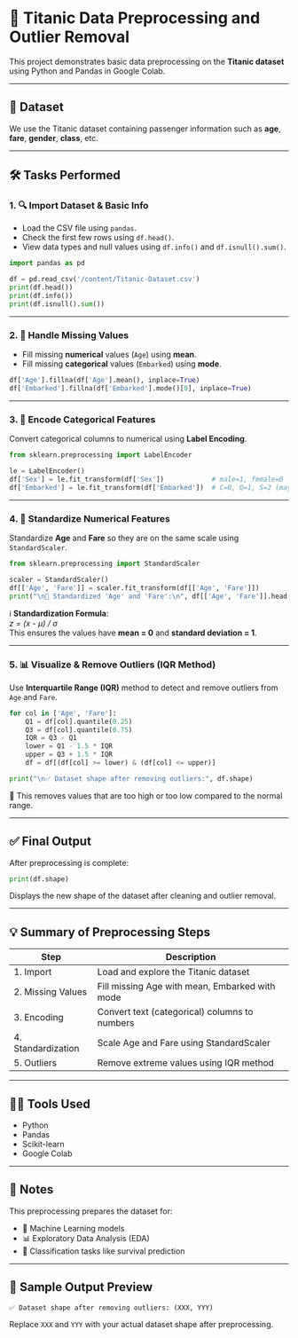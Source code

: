 # 🚢 Titanic Data Preprocessing and Outlier Removal

This project demonstrates basic data preprocessing on the **Titanic dataset** using Python and Pandas in Google Colab.

---

## 📁 Dataset

We use the Titanic dataset containing passenger information such as **age**, **fare**, **gender**, **class**, etc.

---

## 🛠️ Tasks Performed

### 1. 🔍 Import Dataset & Basic Info

- Load the CSV file using `pandas`.
- Check the first few rows using `df.head()`.
- View data types and null values using `df.info()` and `df.isnull().sum()`.

```python
import pandas as pd

df = pd.read_csv('/content/Titanic-Dataset.csv')
print(df.head())
print(df.info())
print(df.isnull().sum())
```

---

### 2. 🧼 Handle Missing Values

- Fill missing **numerical** values (`Age`) using **mean**.
- Fill missing **categorical** values (`Embarked`) using **mode**.

```python
df['Age'].fillna(df['Age'].mean(), inplace=True)
df['Embarked'].fillna(df['Embarked'].mode()[0], inplace=True)
```

---

### 3. 🔢 Encode Categorical Features

Convert categorical columns to numerical using **Label Encoding**.

```python
from sklearn.preprocessing import LabelEncoder

le = LabelEncoder()
df['Sex'] = le.fit_transform(df['Sex'])            # male=1, female=0
df['Embarked'] = le.fit_transform(df['Embarked'])  # C=0, Q=1, S=2 (may vary)
```

---

### 4. 📐 Standardize Numerical Features

Standardize **Age** and **Fare** so they are on the same scale using `StandardScaler`.

```python
from sklearn.preprocessing import StandardScaler

scaler = StandardScaler()
df[['Age', 'Fare']] = scaler.fit_transform(df[['Age', 'Fare']])
print("\n📐 Standardized 'Age' and 'Fare':\n", df[['Age', 'Fare']].head())
```

ℹ️ **Standardization Formula**:  
*z = (x - μ) / σ*  
This ensures the values have **mean = 0** and **standard deviation = 1**.

---

### 5. 📊 Visualize & Remove Outliers (IQR Method)

Use **Interquartile Range (IQR)** method to detect and remove outliers from `Age` and `Fare`.

```python
for col in ['Age', 'Fare']:
    Q1 = df[col].quantile(0.25)
    Q3 = df[col].quantile(0.75)
    IQR = Q3 - Q1
    lower = Q1 - 1.5 * IQR
    upper = Q3 + 1.5 * IQR
    df = df[(df[col] >= lower) & (df[col] <= upper)]

print("\n✅ Dataset shape after removing outliers:", df.shape)
```

🧹 This removes values that are too high or too low compared to the normal range.

---

## ✅ Final Output

After preprocessing is complete:

```python
print(df.shape)
```

Displays the new shape of the dataset after cleaning and outlier removal.

---

## 💡 Summary of Preprocessing Steps

| Step               | Description                                      |
|--------------------|--------------------------------------------------|
| 1. Import          | Load and explore the Titanic dataset             |
| 2. Missing Values  | Fill missing Age with mean, Embarked with mode   |
| 3. Encoding        | Convert text (categorical) columns to numbers    |
| 4. Standardization | Scale Age and Fare using StandardScaler          |
| 5. Outliers        | Remove extreme values using IQR method           |

---

## 👩‍💻 Tools Used

- Python  
- Pandas  
- Scikit-learn  
- Google Colab

---

## 📎 Notes

This preprocessing prepares the dataset for:

- 🚀 Machine Learning models  
- 📊 Exploratory Data Analysis (EDA)  
- 🤖 Classification tasks like survival prediction

---

## 📌 Sample Output Preview

```text
✅ Dataset shape after removing outliers: (XXX, YYY)
```

Replace `XXX` and `YYY` with your actual dataset shape after preprocessing.

